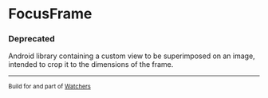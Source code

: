 # FocusFrame 
### Deprecated
Android library containing a custom view to be superimposed on an image, intended to crop it to the dimensions of the frame.
___
<sub>Build for and part of [Watchers][1]</sub>

[1]: https://github.com/NativeAndroidDevelopment/Watchers
